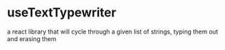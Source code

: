 # useTextTypewriter
a react library that will cycle through a given list of strings, typing them out and erasing them
